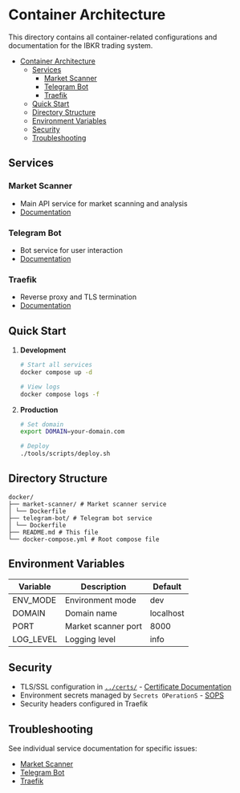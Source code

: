 # Container Architecture

This directory contains all container-related configurations and documentation for the IBKR trading system.

- [Container Architecture](#container-architecture)
  - [Services](#services)
    - [Market Scanner](#market-scanner)
    - [Telegram Bot](#telegram-bot)
    - [Traefik](#traefik)
  - [Quick Start](#quick-start)
  - [Directory Structure](#directory-structure)
  - [Environment Variables](#environment-variables)
  - [Security](#security)
  - [Troubleshooting](#troubleshooting)

## Services

### Market Scanner
- Main API service for market scanning and analysis
- [Documentation](market-scanner/README.md)

### Telegram Bot
- Bot service for user interaction
- [Documentation](telegram-bot/README.md)

### Traefik
- Reverse proxy and TLS termination
- [Documentation](traefik/README.md)

## Quick Start

1. **Development**
   ```bash
   # Start all services
   docker compose up -d

   # View logs
   docker compose logs -f
   ```

2. **Production**
   ```bash
   # Set domain
   export DOMAIN=your-domain.com

   # Deploy
   ./tools/scripts/deploy.sh
   ```

## Directory Structure

```
docker/
├── market-scanner/ # Market scanner service
│ └── Dockerfile
├── telegram-bot/ # Telegram bot service
│ └── Dockerfile
├── README.md # This file
└── docker-compose.yml # Root compose file
```

## Environment Variables

| Variable | Description | Default |
|----------|-------------|---------|
| ENV_MODE | Environment mode | dev |
| DOMAIN | Domain name | localhost |
| PORT | Market scanner port | 8000 |
| LOG_LEVEL | Logging level | info |

## Security

- TLS/SSL configuration in [`../certs/`](../certs/) - [Certificate Documentation](../certs/README.md)
- Environment secrets managed by `Secrets OPerationS` - [SOPS](../config/README.md#secret-management-with-secrets-operations-sops)
- Security headers configured in Traefik

## Troubleshooting

See individual service documentation for specific issues:
- [Market Scanner](market-scanner/README.md#troubleshooting)
- [Telegram Bot](telegram-bot/README.md#troubleshooting)
- [Traefik](traefik/README.md#troubleshooting)